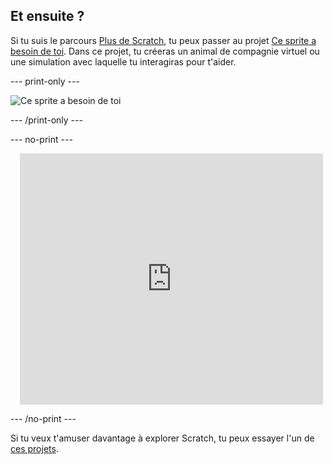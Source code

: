 ## Et ensuite ?

Si tu suis le parcours [Plus de Scratch](https://projects.raspberrypi.org/en/raspberrypi/more-scratch), tu peux passer au projet [Ce sprite a besoin de toi](https://projects.raspberrypi.org/en/projects/this-sprite-needs-you). Dans ce projet, tu créeras un animal de compagnie virtuel ou une simulation avec laquelle tu interagiras pour t'aider.

--- print-only ---

![Ce sprite a besoin de toi](images/this-sprite-needs-you.png)

--- /print-only ---

--- no-print ---

<div class="scratch-preview" style="margin-left: 15px;">
  <iframe allowtransparency="true" width="485" height="402" src="https://scratch.mit.edu/projects/embed/530008968/?autostart=false" frameborder="0"></iframe>
</div>

--- /no-print ---

Si tu veux t'amuser davantage à explorer Scratch, tu peux essayer l'un de [ces projets](https://projects.raspberrypi.org/en/projects?software%5B%5D=scratch&curriculum%5B%5D=%201).
